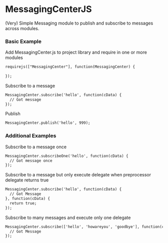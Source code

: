 # MessagingCenterJS

(Very) Simple Messaging module to publish and subscribe to messages across modules.

### Basic Example

Add MessagingCenter.js to project library and require in one or more modules

```html
requirejs(["MessagingCenter"], function(MessagingCenter) {
	
});
```

Subscribe to a message

```html
MessagingCenter.subscribe('hello', function(cData) {
  // Got message
});
```

Publish

```html
MessagingCenter.publish('hello', 999);
```


### Additional Examples

Subscribe to a message once

```html
MessagingCenter.subscribeOne('hello', function(cData) {
  // Got message once
});
```

Subscribe to a message but only execute delegate when preprocessor delegate returns true

```html
MessagingCenter.subscribe('hello', function(cData) {
  // Got Message
}, function(cData) {
  return true; 
});
```

Subscribe to many messages and execute only one delegate

```html
MessagingCenter.subscribe(['hello', 'howareyou', 'goodbye'], function(cData) {
  // Got Message
});
```

